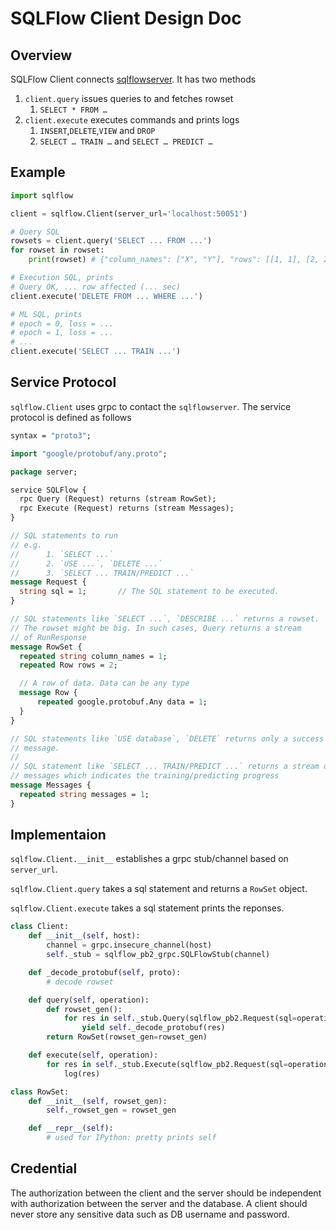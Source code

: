 # SQLFlow Client Design Doc

## Overview

SQLFlow Client connects [sqlflowserver](https://github.com/wangkuiyi/sqlflowserver). It has two methods

1. `client.query` issues queries to and fetches rowset
   1. `SELECT * FROM …`
2. `client.execute` executes commands and prints logs
   1. `INSERT`,`DELETE`,`VIEW` and `DROP`
   2. `SELECT … TRAIN …` and `SELECT … PREDICT …`

## Example

```python
import sqlflow

client = sqlflow.Client(server_url='localhost:50051')

# Query SQL
rowsets = client.query('SELECT ... FROM ...')
for rowset in rowset:
    print(rowset) # {"column_names": ["X", "Y"], "rows": [[1, 1], [2, 2]]}

# Execution SQL, prints
# Query OK, ... row affected (... sec)
client.execute('DELETE FROM ... WHERE ...')

# ML SQL, prints
# epoch = 0, loss = ...
# epoch = 1, loss = ...
# ...
client.execute('SELECT ... TRAIN ...')
```

## Service Protocol

`sqlflow.Client` uses grpc to contact the `sqlflowserver`. The service protocol is defined as follows

```proto
syntax = "proto3";

import "google/protobuf/any.proto";

package server;

service SQLFlow {
  rpc Query (Request) returns (stream RowSet);
  rpc Execute (Request) returns (stream Messages);
}

// SQL statements to run
// e.g.
//      1. `SELECT ...`
//      2. `USE ...`, `DELETE ...`
//      3. `SELECT ... TRAIN/PREDICT ...`
message Request {
  string sql = 1;		// The SQL statement to be executed.
}

// SQL statements like `SELECT ...`, `DESCRIBE ...` returns a rowset.
// The rowset might be big. In such cases, Query returns a stream
// of RunResponse
message RowSet {
  repeated string column_names = 1;
  repeated Row rows = 2;

  // A row of data. Data can be any type
  message Row {
      repeated google.protobuf.Any data = 1;
  }
}

// SQL statements like `USE database`, `DELETE` returns only a success
// message.
//
// SQL statement like `SELECT ... TRAIN/PREDICT ...` returns a stream of
// messages which indicates the training/predicting progress
message Messages {
  repeated string messages = 1;
}
```

## Implementaion

`sqlflow.Client.__init__` establishes a grpc stub/channel based on `server_url`.

`sqlflow.Client.query` takes a sql statement and returns a `RowSet` object.

`sqlflow.Client.execute` takes a sql statement prints the reponses.
```python
class Client:
    def __init__(self, host):
        channel = grpc.insecure_channel(host)
        self._stub = sqlflow_pb2_grpc.SQLFlowStub(channel)

    def _decode_protobuf(self, proto):
        # decode rowset

    def query(self, operation):
        def rowset_gen():
            for res in self._stub.Query(sqlflow_pb2.Request(sql=operation)):
                yield self._decode_protobuf(res)
        return RowSet(rowset_gen=rowset_gen)

    def execute(self, operation):
        for res in self._stub.Execute(sqlflow_pb2.Request(sql=operation)):
            log(res)

class RowSet:
    def __init__(self, rowset_gen):
        self._rowset_gen = rowset_gen

    def __repr__(self):
        # used for IPython: pretty prints self
```

## Credential

The authorization between the client and the server should be independent
with authorization between the server and the database. A client should never
store any sensitive data such as DB username and password.
